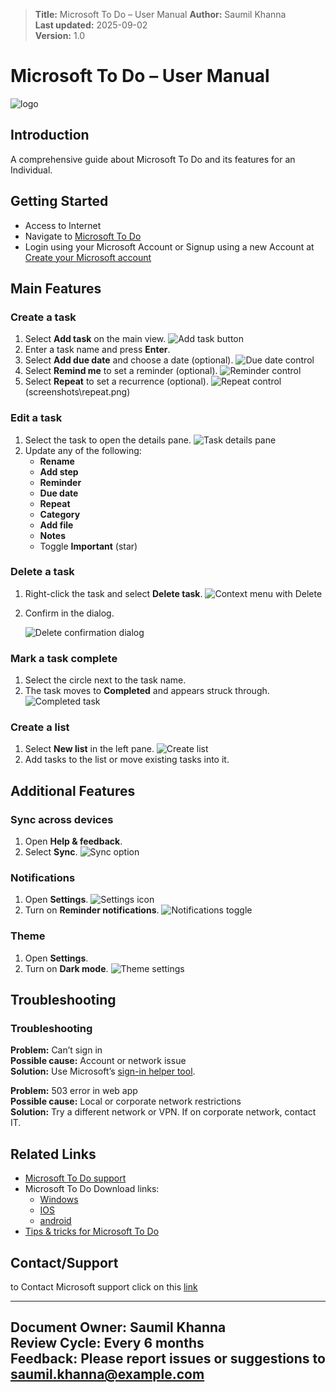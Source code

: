 > **Title:** Microsoft To Do – User Manual
> **Author:** Saumil Khanna  
> **Last updated:** 2025-09-02  
> **Version:** 1.0  

# Microsoft To Do – User Manual
![logo](screenshots/microsoft_todo_logo.png "Microsoft To Do logo")


## Introduction
A comprehensive guide about Microsoft To Do and its features for an Individual.  

## Getting Started
- Access to Internet
- Navigate to [Microsoft To Do](https://to-do.office.com/tasks/)
- Login using your Microsoft Account or Signup using a new Account at [Create your Microsoft account
](https://signup.live.com/signup?sru=https%3a%2f%2flogin.live.com%2foauth20_authorize.srf%3flc%3d1033%26client_id%3d3ff8e6ba-7dc3-4e9e-ba40-ee12b60d6d48%26mkt%3dEN-US%26opid%3d93089D92E33410F5%26opidt%3d1757974707%26uaid%3d01994f74c5007758ad1ff6f696f36384%26contextid%3d8B783430303111EC%26opignore%3d1&mkt=EN-US&uiflavor=web&lw=1&fl=easi2&client_id=3ff8e6ba-7dc3-4e9e-ba40-ee12b60d6d48&uaid=01994f74c5007758ad1ff6f696f36384&suc=3ff8e6ba-7dc3-4e9e-ba40-ee12b60d6d48&fluent=2&lic=1)

## Main Features

### Create a task
1. Select **Add task** on the main view.
   ![Add task button](screenshots/create_task.png "Add task")
2. Enter a task name and press **Enter**.
3. Select **Add due date** and choose a date (optional).
   ![Due date control](screenshots/due_date_icon.png "Add due date")
4. Select **Remind me** to set a reminder (optional).
   ![Reminder control](screenshots/reminder.png "Set reminder")
5. Select **Repeat** to set a recurrence (optional).
   ![Repeat control](screenshots/repeat.png "Repeat task")
(screenshots\repeat.png)
### Edit a task
1. Select the task to open the details pane.
   ![Task details pane](screenshots/edit.png "Task details")
2. Update any of the following:
   - **Rename**
   - **Add step**
   - **Reminder**
   - **Due date**
   - **Repeat**
   - **Category**
   - **Add file**
   - **Notes**
   - Toggle **Important** (star)

### Delete a task
1. Right-click the task and select **Delete task**.
   ![Context menu with Delete](screenshots/delete.png "Delete task")
2. Confirm in the dialog.

   ![Delete confirmation dialog](screenshots/delete_box.png "Confirm delete")
 
 
### Mark a task complete
1. Select the circle next to the task name.
2. The task moves to **Completed** and appears struck through.
   ![Completed task](screenshots/completed.png "Task completed")

### Create a list
1. Select **New list** in the left pane.
   ![Create list](screenshots/list.png "New list")
2. Add tasks to the list or move existing tasks into it.

## Additional Features
### Sync across devices
1. Open **Help & feedback**.
2. Select **Sync**.
   ![Sync option](screenshots/sync.png "Sync now")

### Notifications
1. Open **Settings**.
   ![Settings icon](screenshots/setting.png "Settings")
2. Turn on **Reminder notifications**.
   ![Notifications toggle](screenshots/notifications.png "Reminder notifications")

### Theme
1. Open **Settings**.
2. Turn on **Dark mode**.
   ![Theme settings](screenshots/theme.png "Dark mode")


## Troubleshooting
### Troubleshooting
**Problem:** Can’t sign in  
**Possible cause:** Account or network issue  
**Solution:** Use Microsoft’s [sign-in helper tool](https://go.microsoft.com/fwlink/?linkid=2214157).

**Problem:** 503 error in web app  
**Possible cause:** Local or corporate network restrictions  
**Solution:** Try a different network or VPN. If on corporate network, contact IT.


## Related Links
+ [Microsoft To Do support](https://support.microsoft.com/en-us/todo)
+ Microsoft To Do Download links:
    + [Windows](https://go.microsoft.com/fwlink/?linkid=2135654)
    + [IOS](https://go.microsoft.com/fwlink/?linkid=2135821)
    + [android](https://go.microsoft.com/fwlink/?linkid=2135820)    
+ [Tips & tricks for Microsoft To Do](https://support.microsoft.com/en-us/office/tips-tricks-for-microsoft-to-do-a6b98b37-5b16-496e-838f-9462a05984f4)

## Contact/Support
to Contact Microsoft support click on this [link](https://support.microsoft.com/en-ca/contactus) 


---
**Document Owner:** Saumil Khanna  
**Review Cycle:** Every 6 months  
**Feedback:** Please report issues or suggestions to saumil.khanna@example.com  
---
